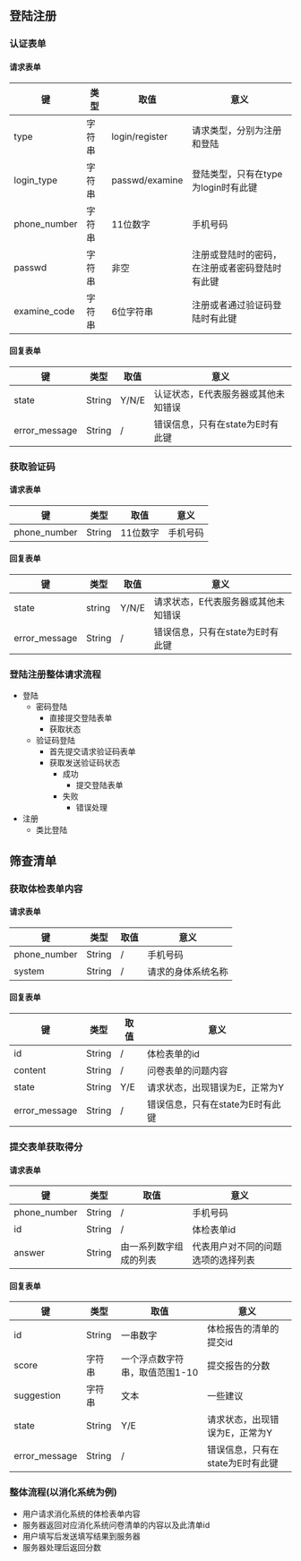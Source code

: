 
## 登陆注册
### 认证表单
#### 请求表单
| 键 | 类型 | 取值 | 意义 |
| -- | --- | --- | --- |
| type | 字符串 | login/register | 请求类型，分别为注册和登陆 |
| login_type | 字符串 | passwd/examine | 登陆类型，只有在type为login时有此键 |
| phone_number | 字符串 | 11位数字 | 手机号码 |
| passwd | 字符串 | 非空 | 注册或登陆时的密码，在注册或者密码登陆时有此键 |
| examine_code | 字符串 | 6位字符串 | 注册或者通过验证码登陆时有此键 | 

#### 回复表单  
| 键 | 类型 | 取值 | 意义 |
| -- | -- | --| -- |
| state | String | Y/N/E | 认证状态，E代表服务器或其他未知错误 |
| error_message | String | / | 错误信息，只有在state为E时有此键 |

### 获取验证码
#### 请求表单  
| 键 | 类型 | 取值 | 意义 |
| -- | -- | --| -- |  
| phone_number | String | 11位数字 | 手机号码 |

#### 回复表单
| 键 | 类型 | 取值 | 意义 |
| -- | -- | --| -- |  
| state | string | Y/N/E | 请求状态，E代表服务器或其他未知错误 |  
| error_message | String | / | 错误信息，只有在state为E时有此键 |
### 登陆注册整体请求流程  
- 登陆 
  - 密码登陆
    - 直接提交登陆表单
    - 获取状态
  - 验证码登陆
    - 首先提交请求验证码表单
    - 获取发送验证码状态
      - 成功
        - 提交登陆表单
      - 失败
        - 错误处理  
- 注册
  - 类比登陆

## 筛查清单 
### 获取体检表单内容  
#### 请求表单
| 键 | 类型 | 取值 | 意义 |
| -- | -- | --| -- |  
| phone_number | String | / | 手机号码 |
| system | String | / |请求的身体系统名称 |
#### 回复表单  
| 键 | 类型 | 取值 | 意义 |
| -- | -- | --| -- |  
| id | String | / | 体检表单的id |
| content | String | / | 问卷表单的问题内容 |
| state | String | Y/E | 请求状态，出现错误为E，正常为Y |  
| error_message | String | / | 错误信息，只有在state为E时有此键 |
### 提交表单获取得分
#### 请求表单  
| 键 | 类型 | 取值 | 意义 |
| -- | -- | --| -- |  
| phone_number | String | / | 手机号码 |
| id | String | / | 体检表单id |
| answer | String | 由一系列数字组成的列表 | 代表用户对不同的问题选项的选择列表 |
#### 回复表单  
| 键 | 类型 | 取值 | 意义 |
| -- | -- | -- | --|  
| id | String | 一串数字 | 体检报告的清单的提交id |
| score | 字符串 | 一个浮点数字符串，取值范围1-10 | 提交报告的分数 |
| suggestion | 字符串 | 文本 | 一些建议 |
| state | String | Y/E | 请求状态，出现错误为E，正常为Y |  
| error_message | String | / | 错误信息，只有在state为E时有此键 |

### 整体流程(以消化系统为例)
- 用户请求消化系统的体检表单内容  
- 服务器返回对应消化系统问卷清单的内容以及此清单id
- 用户填写后发送填写结果到服务器
- 服务器处理后返回分数  